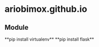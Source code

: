 # ariobimox.github.io


<h2>Module</h2>  
  **pip install virtualenv**  
  **pip install flask**  
  

